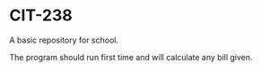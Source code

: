 # CIT-238
A basic repository for school.

The program should run first time and will calculate any bill given.

